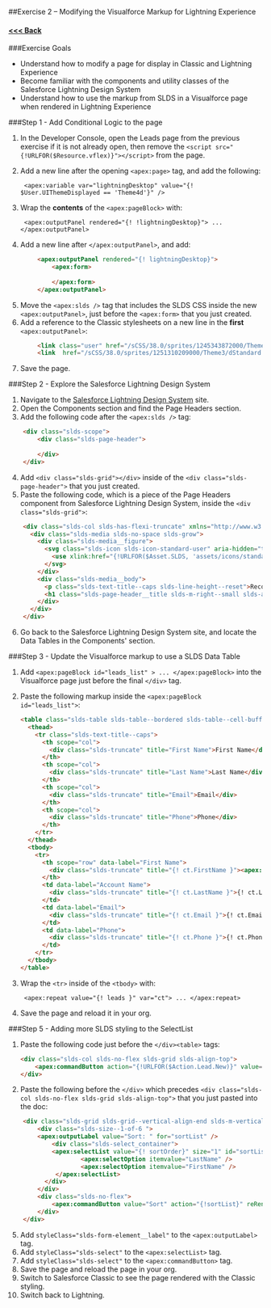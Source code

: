 ##Exercise 2 – Modifying the Visualforce Markup for Lightning Experience

#### [<<< Back](README.md)

###Exercise Goals

* Understand how to modify a page for display in Classic and Lightning Experience
* Become familiar with the components and utility classes of the Salesforce Lightning Design System
* Understand how to use the markup from SLDS in a Visualforce page when rendered in Lightning Experience

###Step 1 - Add Conditional Logic to the page

1. In the Developer Console, open the Leads page from the previous exercise if it is not already open, then remove the `<script src="{!URLFOR($Resource.vflex)}"></script>` from the page.
2. Add a new line after the opening `<apex:page>` tag, and add the following:

		<apex:variable var="lightningDesktop" value="{! $User.UIThemeDisplayed == 'Theme4d'}" />
	
3. Wrap the **contents** of the `<apex:pageBlock>` with:

		<apex:outputPanel rendered="{! !lightningDesktop}"> ... </apex:outputPanel>
		
4. Add a new line after `</apex:outputPanel>`, and add:

```html
		<apex:outputPanel rendered="{! lightningDesktop}">
			<apex:form>
			
			</apex:form>
		</apex:outputPanel>
```
		
5. Move the `<apex:slds />` tag that includes the SLDS CSS inside the new `<apex:outputPanel>`, just before the `<apex:form>` that you just created.
6. Add a reference to the Classic stylesheets on a new line in the **first** `<apex:outputPanel>`:

```html
		<link class="user" href="/sCSS/38.0/sprites/1245343872000/Theme3/default/elements.css" rel="stylesheet" type="text/css" />
        <link  href="/sCSS/38.0/sprites/1251310209000/Theme3/dStandard.css" rel="stylesheet" type="text/css" />
```
    
7. Save the page.

###Step 2 - Explore the Salesforce Lightning Design System

1. Navigate to the [Salesforce Lightning Design System](http://getslds.com) site.
2. Open the Components section and find the Page Headers section.
3. Add the following code after the `<apex:slds />` tag:

```html
	<div class="slds-scope">
   		<div class="slds-page-header">
   		
   		</div>
	</div>
```

4. Add `<div class="slds-grid"></div>` inside of the `<div class="slds-page-header">` that you just created.
5. Paste the following code, which is a piece of the Page Headers component from Salesforce Lightning Design System, inside the `<div class="slds-grid">`:

```html
	<div class="slds-col slds-has-flexi-truncate" xmlns="http://www.w3.org/2000/svg" xmlns:xlink="http://www.w3.org/1999/xlink">
      <div class="slds-media slds-no-space slds-grow">
        <div class="slds-media__figure">
          <svg class="slds-icon slds-icon-standard-user" aria-hidden="true">
            <use xlink:href="{!URLFOR($Asset.SLDS, 'assets/icons/standard-sprite/svg/symbols.svg#lead')}"></use>
          </svg> 
        </div>
        <div class="slds-media__body">
          <p class="slds-text-title--caps slds-line-height--reset">Record Type</p>
          <h1 class="slds-page-header__title slds-m-right--small slds-align-middle slds-truncate" title="this should match the Record Title">Record Title</h1>
        </div>
      </div>
    </div>
```
    
6. Go back to the Salesforce Lightning Design System site, and locate the Data Tables in the Components' section.

###Step 3 - Update the Visualforce markup to use a SLDS Data Table

1. Add `<apex:pageBlock id="leads_list" > ... </apex:pageBlock>` into the Visualforce page just before the final `</div>` tag.
2. Paste the following markup inside the `<apex:pageBlock id="leads_list">`:

	```html
	<table class="slds-table slds-table--bordered slds-table--cell-buffer">
	  <thead>
	    <tr class="slds-text-title--caps">
	      <th scope="col">
	        <div class="slds-truncate" title="First Name">First Name</div>
	      </th>
	      <th scope="col">
	        <div class="slds-truncate" title="Last Name">Last Name</div>
	      </th>
	      <th scope="col">
	        <div class="slds-truncate" title="Email">Email</div>
	      </th>
	      <th scope="col">
	        <div class="slds-truncate" title="Phone">Phone</div>
	      </th>
	    </tr>
	  </thead>
	  <tbody>
	    <tr>
	      <th scope="row" data-label="First Name">
	        <div class="slds-truncate" title="{! ct.FirstName }"><apex:outputLink value="/{! ct.Id}">{! ct.FirstName }</apex:outputLink></div>
	      </th>
	      <td data-label="Account Name">
	        <div class="slds-truncate" title="{! ct.LastName }">{! ct.LastName }</div>
	      </td>
	      <td data-label="Email">
	        <div class="slds-truncate" title="{! ct.Email }">{! ct.Email }</div>
	      </td>
	      <td data-label="Phone">
	        <div class="slds-truncate" title="{! ct.Phone }">{! ct.Phone }</div>
	      </td>
	    </tr>
	  </tbody>
	</table>
	```

2. Wrap the `<tr>` inside of the `<tbody>` with:

		<apex:repeat value="{! leads }" var="ct"> ... </apex:repeat>

3. Save the page and reload it in your org.

###Step 5 - Adding more SLDS styling to the SelectList

1. Paste the following code just before the `</div><table>` tags:

	```html
	<div class="slds-col slds-no-flex slds-grid slds-align-top">
   		<apex:commandButton action="{!URLFOR($Action.Lead.New)}" value="New" styleClass="slds-button slds-button--neutral"/>
   	</div>
	```
	
2. Paste the following before the `</div>` which precedes `<div class="slds-col slds-no-flex slds-grid slds-align-top">` that you just pasted into the doc:

```html
	<div class="slds-grid slds-grid--vertical-align-end slds-m-vertical--small">
	    <div class="slds-size--1-of-6 ">
       	<apex:outputLabel value="Sort: " for="sortList" />
	      	<div class="slds-select_container">
          	<apex:selectList value="{! sortOrder}" size="1" id="sortList">
             		<apex:selectOption itemvalue="LastName" />
                	<apex:selectOption itemvalue="FirstName" />
             </apex:selectList>
          </div>
      	</div>
	   	<div class="slds-no-flex">
	        <apex:commandButton value="Sort" action="{!sortList}" reRender="leads_list" />
	    </div>
	</div>
```

5. Add `styleClass="slds-form-element__label"` to the `<apex:outputLabel>` tag.
6. Add `styleClass="slds-select"` to the `<apex:selectList>` tag.
7. Add `styleClass="slds-select"` to the `<apex:commandButton>` tag.
9. Save the page and reload the page in your org.
10. Switch to Salesforce Classic to see the page rendered with the Classic styling.
11. Switch back to Lightning.
